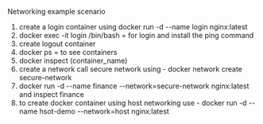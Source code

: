 Networking example scenario 
 1. create a login container using docker run -d --name login nginx:latest
 2. docker exec -it login /bin/bash = for login and install the ping command
 3. create logout container
 4. docker ps = to see containers
 5. docker inspect (container_name)
 6. create a network call secure network using - docker network create secure-network 
 7. docker run -d --name finance --network=secure-network nginx:latest and inspect finance
 8. to create docker container using host networking use - docker run -d --name hsot-demo --network=host nginx:latest